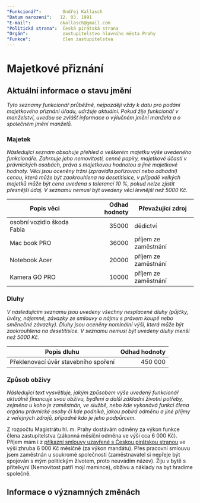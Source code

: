 ```yaml
---
"Funkcionář":        Ondřej Kallasch
"Datum narození":   12. 03. 1991
"E-mail":           okallasch@gmail.com
"Politická strana":  Česká pirátská strana
"Orgán":             zastupitelstvo hlavního města Prahy
"Funkce":            člen zastupitelstva
---
```


Majetkové přiznání
==================

Aktuální informace o stavu jmění
----------------------------------

*Tyto seznamy funkcionář průběžně, nejpozději vždy k datu pro podání majetkového přiznání úřadu, udržuje aktuální. Pokud žije funkcionář v manželství, uvedou se zvlášť informace o výlučném jmění manžela a o společném jmění manželů.*

### Majetek

*Následující seznam obsahuje přehled o veškerém majetku výše uvedeného funkcionáře. Zahrnuje jeho nemovitosti, cenné papíry, majetkové účasti v právnických osobách, práva s majetkovou hodnotou a jiné majetkové hodnoty. Věci jsou oceněny tržní (zpravidla pořizovací nebo odhadní) cenou, která může být zaokrouhlena na desetitisíce, v případě velkých majetků může být cena uvedena s tolerancí 10 %, pokud nelze zjistit přesnější údaj. V seznamu nemusí být uvedeny věci levnější než 5000 Kč.*

| Popis věci            | Odhad hodnoty |  Převažující zdroj                  |
| --------------------- | ------------: |  ---------------------- |
|osobní vozidlo škoda Fabia | 35000  | dědictví  |
|Mac book PRO | 36000  | příjem ze zaměstnání  |
|Notebook Acer  | 20000  | příjem ze zaměstnání  |
|Kamera GO PRO | 10000  | příjem ze zaměstnání  |


### Dluhy

*V následujícím seznamu jsou uvedeny všechny nesplacené dluhy (půjčky, úvěry, nájemné, závazky ze smlouvy o nájmu s právem koupě nebo směnečné závazky). Dluhy jsou oceněny nominální výší, která může být zaokrouhlena na desetitisíce. V seznamu nemusí být uvedeny dluhy menší než 5000 Kč.*

| Popis dluhu           | Odhad hodnoty |
| --------------------- | ------------: |
| Překlenovací úvěr stavebního spoření | 450 000  |


### Způsob obživy

*Následující text vysvětluje, jakým způsobem výše uvedený funkcionář aktuálně financuje svou obživu, bydlení a další základní životní potřeby, zejména u koho je zaměstnán, ve službě, nebo kde vykonává funkci člena orgánu právnické osoby či kde podniká, jakou pobírá odměnu a jiné příjmy z veřejných zdrojů, případně kdo je jeho podpůrcem.*

Z rozpočtu Magistrátu hl. m. Prahy dostávám odměny za výkon funkce člena zastupitelstva (zákonná měsíční odměna ve výši cca 6 000 Kč). Příjem mám i z [příkazní smlouvy uzavřené s Českou pirátskou stranou](https://smlouvy.pirati.cz/smlouvy/2018/01/11/zhmp-kallasch/) ve výši zhruba 6 000 Kč měsíčně (za výkon mandátu). Přes pracovní smlouvu jsem zaměstnán u soukromé společnosti (zaměstnavatel si nepřeje být spojován s mým politickým životem, proto neuvádím název). Žiju v bytě s přítelkyní (Nemovitost patří mojí mamince), obživu a náklady na byt hradíme společně.

Informace o významných změnách
----------------------------------

